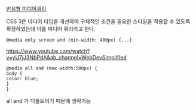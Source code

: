 [반응형 미디어쿼리](https://velog.io/@pyo-sh/React-Responsive)

CSS 3은 미디어 타입을 개선하여 구체적인 조건을 필요한 스타일을 적용할 수 있도록 확장하였는데 이를 미디어 쿼리라고 한다.

```
@media only screen and (min-width: 400px) {...}
```


https://www.youtube.com/watch?v=yU7jJ3NbPdA&ab_channel=WebDevSimplified
```
@media all and (max-width:500px) {
body {
color: blue;
}
}
```
all and 가 디폴트이기 때문에 생략가능
